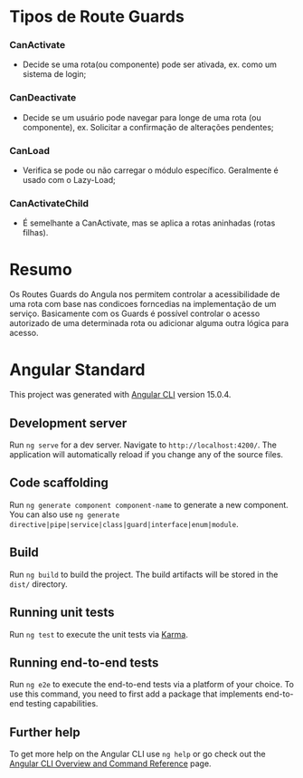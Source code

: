 # Tipos de Route Guards

### CanActivate
- Decide se uma rota(ou componente) pode ser ativada, ex. como um sistema de login;
### CanDeactivate 
- Decide se um usuário pode navegar para longe de uma rota (ou componente), ex. Solicitar a confirmação de alterações pendentes;
### CanLoad
- Verifica se pode ou não carregar o módulo específico. Geralmente é usado com o Lazy-Load;
### CanActivateChild
- É semelhante a CanActivate, mas se aplica a rotas aninhadas (rotas filhas).

# Resumo

Os Routes Guards do Angula nos permitem controlar a acessibilidade de uma rota com base nas condicoes forncedias na implementação de um serviço.
Basicamente com os Guards é possível controlar o acesso autorizado de uma determinada rota ou adicionar alguma outra lógica para acesso.

# Angular Standard

This project was generated with [Angular CLI](https://github.com/angular/angular-cli) version 15.0.4.

## Development server

Run `ng serve` for a dev server. Navigate to `http://localhost:4200/`. The application will automatically reload if you change any of the source files.

## Code scaffolding

Run `ng generate component component-name` to generate a new component. You can also use `ng generate directive|pipe|service|class|guard|interface|enum|module`.

## Build

Run `ng build` to build the project. The build artifacts will be stored in the `dist/` directory.

## Running unit tests

Run `ng test` to execute the unit tests via [Karma](https://karma-runner.github.io).

## Running end-to-end tests

Run `ng e2e` to execute the end-to-end tests via a platform of your choice. To use this command, you need to first add a package that implements end-to-end testing capabilities.

## Further help

To get more help on the Angular CLI use `ng help` or go check out the [Angular CLI Overview and Command Reference](https://angular.io/cli) page.
